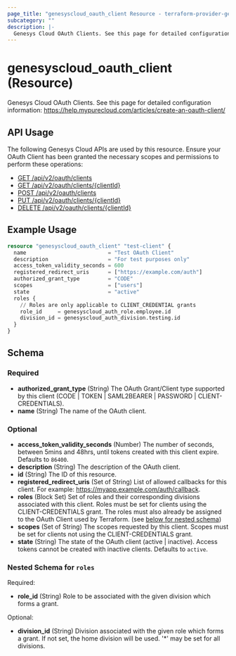 ```yaml
---
page_title: "genesyscloud_oauth_client Resource - terraform-provider-genesyscloud"
subcategory: ""
description: |-
  Genesys Cloud OAuth Clients. See this page for detailed configuration information: https://help.mypurecloud.com/articles/create-an-oauth-client/
---
```

# genesyscloud_oauth_client (Resource)

Genesys Cloud OAuth Clients. See this page for detailed configuration information: https://help.mypurecloud.com/articles/create-an-oauth-client/

## API Usage
The following Genesys Cloud APIs are used by this resource. Ensure your OAuth Client has been granted the necessary scopes and permissions to perform these operations:

* [GET /api/v2/oauth/clients](https://developer.genesys.cloud/api/rest/v2/oauth/#get-api-v2-oauth-clients)
* [GET /api/v2/oauth/clients/{clientId}](https://developer.genesys.cloud/api/rest/v2/oauth/#get-api-v2-oauth-clients--clientId-)
* [POST /api/v2/oauth/clients](https://developer.genesys.cloud/api/rest/v2/oauth/#post-api-v2-oauth-clients)
* [PUT /api/v2/oauth/clients/{clientId}](https://developer.genesys.cloud/api/rest/v2/oauth/#put-api-v2-oauth-clients--clientId-)
* [DELETE /api/v2/oauth/clients/{clientId}](https://developer.genesys.cloud/api/rest/v2/oauth/#delete-api-v2-oauth-clients--clientId-)

## Example Usage

```terraform
resource "genesyscloud_oauth_client" "test-client" {
  name                          = "Test OAuth Client"
  description                   = "For test purposes only"
  access_token_validity_seconds = 600
  registered_redirect_uris      = ["https://example.com/auth"]
  authorized_grant_type         = "CODE"
  scopes                        = ["users"]
  state                         = "active"
  roles {
    // Roles are only applicable to CLIENT_CREDENTIAL grants
    role_id     = genesyscloud_auth_role.employee.id
    division_id = genesyscloud_auth_division.testing.id
  }
}
```

<!-- schema generated by tfplugindocs -->
## Schema

### Required

- **authorized_grant_type** (String) The OAuth Grant/Client type supported by this client (CODE | TOKEN | SAML2BEARER | PASSWORD | CLIENT-CREDENTIALS).
- **name** (String) The name of the OAuth client.

### Optional

- **access_token_validity_seconds** (Number) The number of seconds, between 5mins and 48hrs, until tokens created with this client expire. Defaults to `86400`.
- **description** (String) The description of the OAuth client.
- **id** (String) The ID of this resource.
- **registered_redirect_uris** (Set of String) List of allowed callbacks for this client. For example: https://myapp.example.com/auth/callback.
- **roles** (Block Set) Set of roles and their corresponding divisions associated with this client. Roles must be set for clients using the CLIENT-CREDENTIALS grant. The roles must also already be assigned to the OAuth Client used by Terraform. (see [below for nested schema](#nestedblock--roles))
- **scopes** (Set of String) The scopes requested by this client. Scopes must be set for clients not using the CLIENT-CREDENTIALS grant.
- **state** (String) The state of the OAuth client (active | inactive). Access tokens cannot be created with inactive clients. Defaults to `active`.

<a id="nestedblock--roles"></a>
### Nested Schema for `roles`

Required:

- **role_id** (String) Role to be associated with the given division which forms a grant.

Optional:

- **division_id** (String) Division associated with the given role which forms a grant. If not set, the home division will be used. '*' may be set for all divisions.

